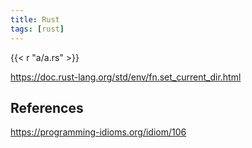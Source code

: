 ```yaml
---
title: Rust
tags: [rust]
---
```


{{< r "a/a.rs" >}}

<https://doc.rust-lang.org/std/env/fn.set_current_dir.html>

## References

<https://programming-idioms.org/idiom/106>

